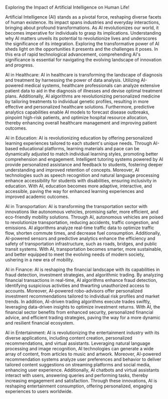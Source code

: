Exploring the Impact of Artificial Intelligence on Human Life!

Artificial Intelligence (AI) stands as a pivotal force, reshaping diverse facets of human existence. Its impact spans industries and everyday interactions, bringing about profound transformations. As AI revolutionizes our world, it becomes imperative for individuals to grasp its implications. Understanding why AI matters unveils its potential to revolutionize lives and underscores the significance of its integration. Exploring the transformative power of AI sheds light on the opportunities it presents and the challenges it poses. In this era of rapid technological advancement, comprehending AI's significance is essential for navigating the evolving landscape of innovation and progress.


AI in Healthcare:
AI in healthcare is transforming the landscape of diagnosis and treatment by harnessing the power of data analysis. Utilizing AI-powered medical systems, healthcare professionals can analyze extensive patient data to aid in the diagnosis of illnesses and devise optimal treatment plans. Additionally, AI algorithms are revolutionizing personalized medicine by tailoring treatments to individual genetic profiles, resulting in more effective and personalized healthcare solutions. Furthermore, predictive analytics capabilities enable AI models to forecast disease outbreaks, pinpoint high-risk patients, and optimize hospital resource allocation, thereby enhancing overall healthcare management and improving patient outcomes.


AI in Education:
AI is revolutionizing education by offering personalized learning experiences tailored to each student's unique needs. Through AI-based educational platforms, learning materials and pace can be dynamically adjusted to match individual learning styles, promoting better comprehension and engagement. Intelligent tutoring systems powered by AI provide personalized assistance and feedback to students, fostering deeper understanding and improved retention of concepts. Moreover, AI technologies such as speech recognition and natural language processing enhance accessibility for students with disabilities, ensuring inclusivity in education. With AI, education becomes more adaptive, interactive, and accessible, paving the way for enhanced learning experiences and improved academic outcomes.

AI in Transportation:
AI is transforming the transportation sector with innovations like autonomous vehicles, promising safer, more efficient, and eco-friendly mobility solutions. Through AI, autonomous vehicles are poised to revolutionize transportation, reducing accidents, traffic congestion, and emissions. AI algorithms analyze real-time traffic data to optimize traffic flow, shorten commute times, and decrease fuel consumption. Additionally, AI-powered sensors and predictive analytics enhance the efficiency and safety of transportation infrastructure, such as roads, bridges, and public transit systems. With AI, transportation becomes smarter, more sustainable, and better equipped to meet the evolving needs of modern society, ushering in a new era of mobility.

AI in Finance:
AI is reshaping the financial landscape with its capabilities in fraud detection, investment strategies, and algorithmic trading. By analyzing financial transactions in real-time, AI algorithms enhance fraud detection, identifying suspicious activities and thwarting unauthorized access to accounts. Moreover, AI-powered robo-advisors offer personalized investment recommendations tailored to individual risk profiles and market trends. In addition, AI-driven trading algorithms execute trades swiftly, leveraging data-driven insights to optimize investment returns. With AI, the financial sector benefits from enhanced security, personalized financial advice, and efficient trading strategies, paving the way for a more dynamic and resilient financial ecosystem.


AI in Entertainment:
AI is revolutionizing the entertainment industry with its diverse applications, including content creation, personalized recommendations, and virtual assistants. Leveraging natural language processing and image recognition, AI technologies can generate a wide array of content, from articles to music and artwork. Moreover, AI-powered recommendation systems analyze user preferences and behavior to deliver tailored content suggestions on streaming platforms and social media, enhancing user experience. Additionally, AI chatbots and virtual assistants interact with users, answering queries and performing tasks, thereby increasing engagement and satisfaction. Through these innovations, AI is reshaping entertainment consumption, offering personalized, engaging experiences to users worldwide.







